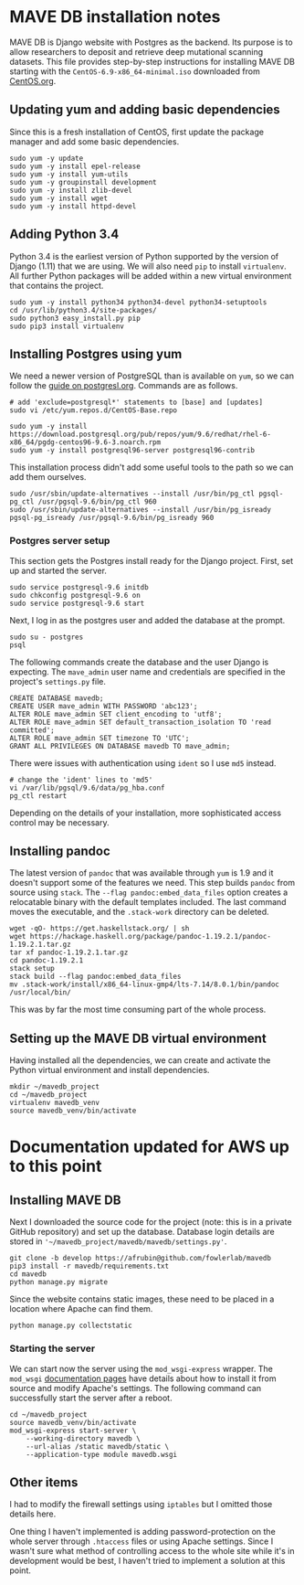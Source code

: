 # MAVE DB installation notes

MAVE DB is Django website with Postgres as the backend. Its purpose is to allow 
researchers to deposit and retrieve deep mutational scanning datasets. This file 
provides step-by-step instructions for installing MAVE DB starting with the 
`CentOS-6.9-x86_64-minimal.iso` downloaded from 
[CentOS.org](http://isoredirect.centos.org/centos/6/isos/x86_64/). 

## Updating yum and adding basic dependencies

Since this is a fresh installation of CentOS, first update the package manager 
and add some basic dependencies.

    sudo yum -y update
    sudo yum -y install epel-release
    sudo yum -y install yum-utils
    sudo yum -y groupinstall development
    sudo yum -y install zlib-devel
    sudo yum -y install wget
    sudo yum -y install httpd-devel

## Adding Python 3.4

Python 3.4 is the earliest version of Python supported by the version of Django 
(1.11) that we are using. We will also need `pip` to install `virtualenv`. All 
further Python packages will be added within a new virtual environment that 
contains the project.

    sudo yum -y install python34 python34-devel python34-setuptools
    cd /usr/lib/python3.4/site-packages/
    sudo python3 easy_install.py pip
    sudo pip3 install virtualenv

## Installing Postgres using yum

We need a newer version of PostgreSQL than is available on `yum`, so we can 
follow the 
[guide on postgresl.org](https://wiki.postgresql.org/wiki/YUM_Installation). 
Commands are as follows.

    # add 'exclude=postgresql*' statements to [base] and [updates]
    sudo vi /etc/yum.repos.d/CentOS-Base.repo

    sudo yum -y install https://download.postgresql.org/pub/repos/yum/9.6/redhat/rhel-6-x86_64/pgdg-centos96-9.6-3.noarch.rpm
    sudo yum -y install postgresql96-server postgresql96-contrib

This installation process didn't add some useful tools to the path so we can 
add them ourselves.

    sudo /usr/sbin/update-alternatives --install /usr/bin/pg_ctl pgsql-pg_ctl /usr/pgsql-9.6/bin/pg_ctl 960
    sudo /usr/sbin/update-alternatives --install /usr/bin/pg_isready pgsql-pg_isready /usr/pgsql-9.6/bin/pg_isready 960

### Postgres server setup

This section gets the Postgres install ready for the Django project. First, set 
up and started the server.

    sudo service postgresql-9.6 initdb
    sudo chkconfig postgresql-9.6 on
    sudo service postgresql-9.6 start

Next, I log in as the postgres user and added the database at the prompt.

    sudo su - postgres
    psql

The following commands create the database and the user Django is expecting. The 
`mave_admin` user name and credentials are specified in the project's 
`settings.py` file.

    CREATE DATABASE mavedb;
    CREATE USER mave_admin WITH PASSWORD 'abc123';
    ALTER ROLE mave_admin SET client_encoding to 'utf8';
    ALTER ROLE mave_admin SET default_transaction_isolation TO 'read committed';
    ALTER ROLE mave_admin SET timezone TO 'UTC';
    GRANT ALL PRIVILEGES ON DATABASE mavedb TO mave_admin;

There were issues with authentication using `ident` so I use `md5` instead.

    # change the 'ident' lines to 'md5'
    vi /var/lib/pgsql/9.6/data/pg_hba.conf
    pg_ctl restart

Depending on the details of your installation, more sophisticated access 
control may be necessary.

## Installing pandoc

The latest version of `pandoc` that was available through `yum` is 1.9 and it 
doesn't support some of the features we need. This step builds `pandoc` from 
source using `stack`. The `--flag pandoc:embed_data_files` option creates a 
relocatable binary with the default templates included. The last command moves 
the executable, and the `.stack-work` directory can be deleted.

    wget -qO- https://get.haskellstack.org/ | sh
    wget https://hackage.haskell.org/package/pandoc-1.19.2.1/pandoc-1.19.2.1.tar.gz
    tar xf pandoc-1.19.2.1.tar.gz
    cd pandoc-1.19.2.1
    stack setup
    stack build --flag pandoc:embed_data_files
    mv .stack-work/install/x86_64-linux-gmp4/lts-7.14/8.0.1/bin/pandoc /usr/local/bin/

This was by far the most time consuming part of the whole process.

## Setting up the MAVE DB virtual environment

Having installed all the dependencies, we can create and activate the Python 
virtual environment and install dependencies.

    mkdir ~/mavedb_project
    cd ~/mavedb_project
    virtualenv mavedb_venv
    source mavedb_venv/bin/activate

# Documentation updated for AWS up to this point

## Installing MAVE DB

Next I downloaded the source code for the project (note: this is in a private 
GitHub repository) and set up the database. Database login details are stored 
in `'~/mavedb_project/mavedb/mavedb/settings.py'`.

    git clone -b develop https://afrubin@github.com/fowlerlab/mavedb
    pip3 install -r mavedb/requirements.txt
    cd mavedb
    python manage.py migrate

Since the website contains static images, these need to be placed in a location 
where Apache can find them.

    python manage.py collectstatic

### Starting the server

We can start now the server using the `mod_wsgi-express` wrapper. The `mod_wsgi` 
[documentation pages](http://modwsgi.readthedocs.io/en/develop/index.html) have 
details about how to install it from source and modify Apache's settings. The 
following command can successfully start the server after a reboot.

    cd ~/mavedb_project
    source mavedb_venv/bin/activate
    mod_wsgi-express start-server \
        --working-directory mavedb \
        --url-alias /static mavedb/static \
        --application-type module mavedb.wsgi

## Other items

I had to modify the firewall settings using `iptables` but I omitted those 
details here. 

One thing I haven't implemented is adding password-protection on the whole 
server through `.htaccess` files or using Apache settings. Since I wasn't sure 
what method of controlling access to the whole site while it's in development 
would be best, I haven't tried to implement a solution at this point.

